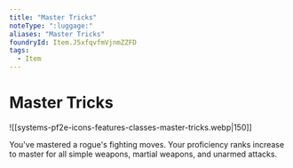 ```yaml
---
title: "Master Tricks"
noteType: ":luggage:"
aliases: "Master Tricks"
foundryId: Item.J5xfqvfmVjnmZZFD
tags:
  - Item
---
```


# Master Tricks
![[systems-pf2e-icons-features-classes-master-tricks.webp|150]]

You've mastered a rogue's fighting moves. Your proficiency ranks increase to master for all simple weapons, martial weapons, and unarmed attacks.
